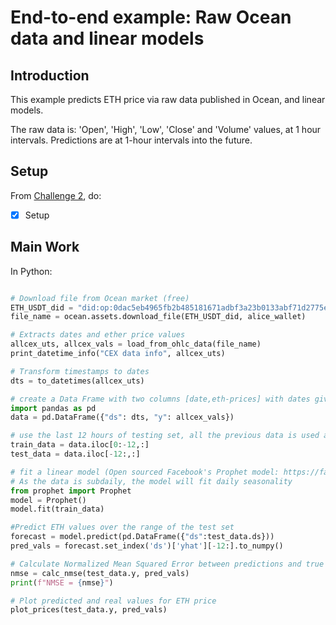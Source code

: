 <!--
Copyright 2022 Ocean Protocol Foundation
SPDX-License-Identifier: Apache-2.0
-->

# End-to-end example: Raw Ocean data and linear models

## Introduction

This example predicts ETH price via raw data published in Ocean, and linear models.

The raw data is: 'Open', 'High', 'Low', 'Close' and 'Volume' values, at 1 hour intervals. Predictions are at 1-hour intervals into the future.

## Setup


From [Challenge 2](../challenges/main2.md), do:
- [x] Setup

## Main Work

In Python:

```python

# Download file from Ocean market (free)
ETH_USDT_did = "did:op:0dac5eb4965fb2b485181671adbf3a23b0133abf71d2775eda8043e8efc92d19"
file_name = ocean.assets.download_file(ETH_USDT_did, alice_wallet)

# Extracts dates and ether price values
allcex_uts, allcex_vals = load_from_ohlc_data(file_name)
print_datetime_info("CEX data info", allcex_uts)

# Transform timestamps to dates
dts = to_datetimes(allcex_uts)

# create a Data Frame with two columns [date,eth-prices] with dates given in intervals of 1-hour
import pandas as pd
data = pd.DataFrame({"ds": dts, "y": allcex_vals})

# use the last 12 hours of testing set, all the previous data is used as training
train_data = data.iloc[0:-12,:]
test_data = data.iloc[-12:,:]

# fit a linear model (Open sourced Facebook's Prophet model: https://facebook.github.io/prophet/)
# As the data is subdaily, the model will fit daily seasonality
from prophet import Prophet
model = Prophet()
model.fit(train_data)

#Predict ETH values over the range of the test set
forecast = model.predict(pd.DataFrame({"ds":test_data.ds}))
pred_vals = forecast.set_index('ds')['yhat'][-12:].to_numpy()

# Calculate Normalized Mean Squared Error between predictions and true (test) values
nmse = calc_nmse(test_data.y, pred_vals)
print(f"NMSE = {nmse}")

# Plot predicted and real values for ETH price
plot_prices(test_data.y, pred_vals)

